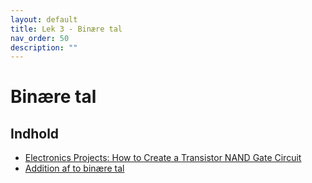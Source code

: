 ```yaml
---
layout: default
title: Lek 3 - Binære tal
nav_order: 50
description: ""
---
```

# Binære tal 


## Indhold

* [Electronics Projects: How to Create a Transistor NAND Gate Circuit](https://www.dummies.com/programming/electronics/diy-projects/electronics-projects-how-to-create-a-transistor-nand-gate-circuit/)
* [Addition af to binære tal](https://www.youtube.com/watch?v=r-5EhNKjvCE)
